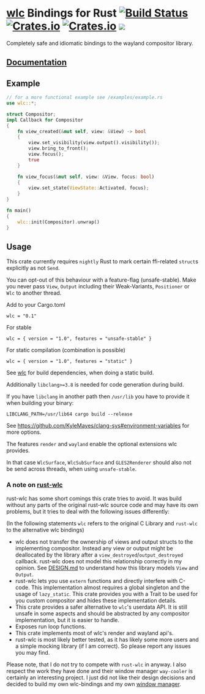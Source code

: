 # [wlc](https://github.com/Cloudef/wlc) Bindings for Rust [![Build Status](https://travis-ci.org/Drakulix/wlc.svg?branch=master)](https://travis-ci.org/Drakulix/wlc) [![Crates.io](https://img.shields.io/crates/v/wlc.svg)](https://crates.io/crates/simplelog) [![Crates.io](https://img.shields.io/crates/l/wlc.svg)](https://crates.io/crates/simplelog) [![](https://tokei.rs/b1/github/Drakulix/wlc)](https://github.com/Aaronepower/tokei)

Completely safe and idiomatic bindings to the wayland compositor library.

## [Documentation](https://drakulix.github.io/wlc)

## Example

```rust
// for a more functional example see /examples/example.rs
use wlc::*;

struct Compositor;
impl Callback for Compositor
{
    fn view_created(&mut self, view: &View) -> bool
    {
        view.set_visibility(view.output().visibility());
        view.bring_to_front();
        view.focus();
        true
    }

    fn view_focus(&mut self, view: &View, focus: bool)
    {
        view.set_state(ViewState::Activated, focus);
    }
}

fn main()
{
    wlc::init(Compositor).unwrap()
}
```

## Usage

This crate currently requires `nightly` Rust to mark certain ffi-related `struct`s explicitly as not `Send`.

You can opt-out of this behaviour with a feature-flag (unsafe-stable).
Make you never pass `View`, `Output` including their Weak-Variants, `Positioner` or `Wlc` to another thread.


Add to your Cargo.toml
```
wlc = "0.1"
```

For stable
```
wlc = { version = "1.0", features = "unsafe-stable" }
```

For static compilation (combination is possible)
```
wlc = { version = "1.0", features = "static" }
```
See [wlc](https://github.com/Cloudef/wlc) for build dependencies, when doing a static build.


Additionally `libclang>=3.8` is needed for code generation during build.

If you have `libclang` in another path then `/usr/lib` you have to provide it when building your binary:
```
LIBCLANG_PATH=/usr/lib64 cargo build --release
```

See https://github.com/KyleMayes/clang-sys#environment-variables for more options.


The features `render` and `wayland` enable the optional extensions wlc provides.

In that case `WlcSurface`, `WlcSubSurface` and `GLES2Renderer` should also not be send across threads, when using `unsafe-stable`.


### A note on [rust-wlc](https://github.com/Immington-Industries/rust-wlc)

rust-wlc has some short comings this crate tries to avoid. It was build without any parts of the original rust-wlc source code and may have its own problems, but it tries to deal with the following issues differently:

(In the following statements `wlc` refers to the original C Library and `rust-wlc` to the alternative wlc bindings)

- wlc does not transfer the ownership of views and output structs to the implementing compositor. Instead any view or output might be deallocated by the library after a `view_destroyed`/`output_destroyed` callback. rust-wlc does not model this relationship correctly in my opinion. See [DESIGN.md](https://github.com/Drakulix/wlc.rs/tree/master/DESIGN.md) to understand how this library models `View` and `Output`.
- rust-wlc lets you use `extern` functions and directly interfere with C-code. This implementation almost requires a global singleton and the usage of `lazy_static`. This crate provides you with a Trait to be used for you custom compositor and hides these implementation details.
- This crate provides a safer alternative to `wlc`'s userdata API. It is still unsafe in some aspects and should be abstracted by any compositor implementation, but it is easier to handle.
- Exposes run loop functions.
- This crate implements most of wlc's render and wayland api's.
- rust-wlc is most likely better tested, as it has likely some more users and a simple mocking library (if I am correct). So please report any issues you may find.

Please note, that I do not try to compete with `rust-wlc` in anyway. I also respect the work they have done and their window manager `way-cooler` is certainly an interesting project.
I just did not like their design decisions and decided to build my own wlc-bindings and my own [window manager](https://github.com/Drakulix/fireplace).
